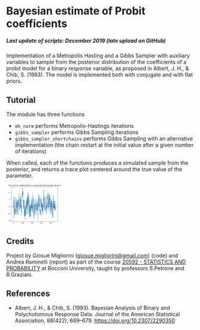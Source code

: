 # Bayesian estimate of Probit coefficients 
##### _Last update of scripts: December 2019 (late upload on GitHub)_

Implementation of a Metropolis Hasting and a Gibbs Sampler with auxiliary variables to sample from the posterior distribution of the coefficients of a probit model for a binary response variable, as proposed in Albert, J. H., & Chib, S. (1993).
The model is implemented both with conjugate and with flat priors.


## Tutorial
The module has three functions
* `mh_norm` performs Metropolis-Hastings iterations
* `gibbs_sampler` performs Gibbs Sampling iterations
* `gibbs_sampler_shortchains` performs Gibbs Sampling with an alternative implementation (the chain restart at the initial value after a given number of iterations)



When called, each of the functions produces a simulated sample from the posterior, and returns a trace plot centered around the true value of the parameter.
  
  
  

<img src="https://github.com/giosueio/Bayesian_Probit/blob/master/convergence.png" width="30%" length="30%">

## Credits
Project by Giosuè Migliorini ([giosue.migliorini@gmail.com](mailto:giosue.migliorini@gmail.com)) (code) and Andrea Raminelli (report) as part of the course [20592 - STATISTICS AND PROBABILITY](https://didattica.unibocconi.eu/ts/tsn_anteprima.php?cod_ins=20592&anno=2022&IdPag=) at Bocconi University, taught by professors S.Petrone and R.Graziani.

## References
* Albert, J. H., & Chib, S. (1993). Bayesian Analysis of Binary and Polychotomous Response Data. Journal of the American Statistical Association, 88(422), 669–679. https://doi.org/10.2307/2290350
